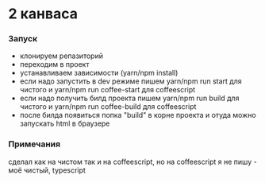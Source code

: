 # 2 канваса
### Запуск
- клонируем репазиторий
- переходим в проект
- устанавливаем зависимости (yarn/npm install)
- если надо запустить в dev режиме пишем yarn/npm run start для чистого и yarn/npm run coffee-start для coffeescript
- если надо получить билд проекта пишем yarn/npm run build для чистого и yarn/npm run coffee-build для coffeescript
- после билда появиться попка "build" в корне проекта и отуда можно запускать html в браузере

### Примечания
сделал как на чистом так и на coffeescript, но на coffeescript я не пишу - моё чистый, typescript
